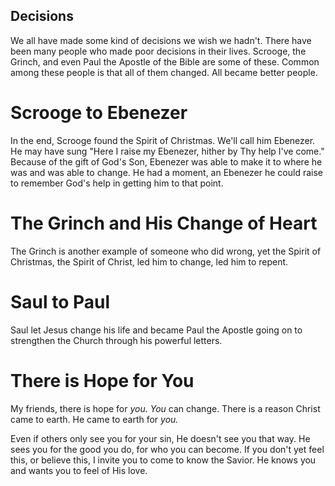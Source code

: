 ## Decisions
We all have made some kind of decisions we wish we hadn't. There have been many people who made poor decisions in their lives. Scrooge, the Grinch, and even Paul the Apostle of the Bible are some of these. Common among these people is that all of them changed. All became better people.

# Scrooge to Ebenezer
In the end, Scrooge found the Spirit of Christmas. We'll call him Ebenezer.
He may have sung "Here I raise my Ebenezer, hither by Thy help I've come." Because of the gift of God's Son, Ebenezer was able to make it to where he was and was able to change. He had a moment, an Ebenezer he could raise to remember God's help in getting him to that point.

# The Grinch and His Change of Heart
The Grinch is another example of someone who did wrong, yet the Spirit of Christmas, the Spirit of Christ, led him to change, led him to repent.

# Saul to Paul
Saul let Jesus change his life and became Paul the Apostle going on to strengthen the Church through his powerful letters.

# There is Hope for You
My friends, there is hope for _you._ _You_ can change. There is a reason Christ came to earth. He came to earth for _you._

Even if others only see you for your sin, He doesn't see you that way. He sees you for the good you do, for who you can become. If you don't yet feel this, or believe this, I invite you to come to know the Savior. He knows you and wants you to feel of His love.
